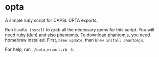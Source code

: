 # opta
A simple ruby script for CAPSL OPTA exports.

Run `bundle install` to grab all the necessary gems for this script. You will need ruby (duh) and also phantomjs. To download phantomjs, you need homebrew installed. First, `brew update`, then `brew install phantomjs`.

For help, run `./opta_export.rb -h`.

